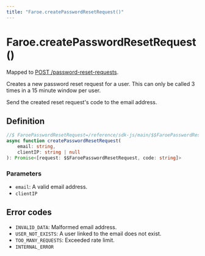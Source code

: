 ```yaml
---
title: "Faroe.createPasswordResetRequest()"
---
```


# Faroe.createPasswordResetRequest()

Mapped to [POST /password-reset-requests](/reference/rest/endpoints/post_password-reset-requests).

Creates a new password reset request for a user. This can only be called 3 times in a 15 minute window per user.

Send the created reset request's code to the email address.

## Definition

```ts
//$ FaroePasswordResetRequest=/reference/sdk-js/main/$$FaroePasswordResetRequest
async function createPasswordResetRequest(
    email: string,
    clientIP: string | null
): Promise<[request: $$FaroePasswordResetRequest, code: string]>
```

### Parameters

- `email`: A valid email address.
- `clientIP`

## Error codes

- `INVALID_DATA`: Malformed email address.
- `USER_NOT_EXISTS`: A user linked to the email does not exist.
- `TOO_MANY_REQUESTS`: Exceeded rate limit.
- `INTERNAL_ERROR`
